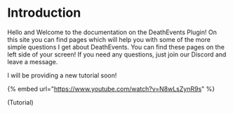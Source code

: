 # Introduction

Hello and Welcome to the documentation on the DeathEvents Plugin! On this site you can find pages which will help you with some of the more simple questions I get about DeathEvents. You can find these pages on the left side of your screen! If you need any questions, just join our Discord and leave a message.

I will be providing a new tutorial soon!

{% embed url="https://www.youtube.com/watch?v=N8wLsZynR9s" %}

\(Tutorial\)

